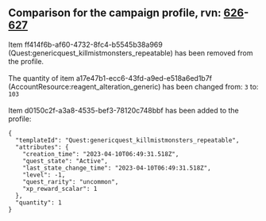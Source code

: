 ## Comparison for the campaign profile, rvn: [626](https://github.com/PRO100KatYT/FortniteProfileRevisions/tree/main/profiles/campaign/626%20campaign.json)-[627](https://github.com/PRO100KatYT/FortniteProfileRevisions/tree/main/profiles/campaign/627%20campaign.json)

Item ff414f6b-af60-4732-8fc4-b5545b38a969 (Quest:genericquest_killmistmonsters_repeatable) has been removed from the profile.
<br><br>
The quantity of item a17e47b1-ecc6-43fd-a9ed-e518a6ed1b7f (AccountResource:reagent_alteration_generic) has been changed from: `3` to: `103`
<br><br>
Item d0150c2f-a3a8-4535-bef3-78120c748bbf has been added to the profile:

```
{
  "templateId": "Quest:genericquest_killmistmonsters_repeatable",
  "attributes": {
    "creation_time": "2023-04-10T06:49:31.518Z",
    "quest_state": "Active",
    "last_state_change_time": "2023-04-10T06:49:31.518Z",
    "level": -1,
    "quest_rarity": "uncommon",
    "xp_reward_scalar": 1
  },
  "quantity": 1
}
```

<br><br>
